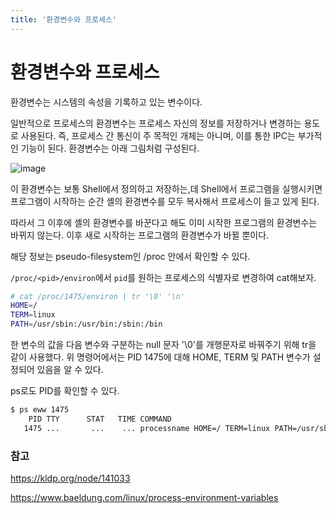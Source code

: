 ```yaml
---
title: '환경변수와 프로세스'
---
```

# 환경변수와 프로세스

환경변수는 시스템의 속성을 기록하고 있는 변수이다.

​일반적으로 프로세스의 환경변수는 프로세스 자신의 정보를 저장하거나 변경하는 용도로 사용된다. 즉, 프로세스 간 통신이 주 목적인 개체는 아니며, 이를 통한 IPC는 부가적인 기능이 된다. 환경변수는 아래 그림처럼 구성된다.

![image](https://user-images.githubusercontent.com/81006587/225578535-e56a247f-779c-4990-af6f-5f7afbacdf47.png)

이 환경변수는 보통 Shell에서 정의하고 저장하는,데 Shell에서 프로그램을 실행시키면 프로그램이 시작하는 순간 셸의 환경변수를 모두 복사해서 프로세스이 들고 있게 된다.

따라서 그 이후에 셸의 환경변수를 바꾼다고 해도 이미 시작한 프로그램의 환경변수는 바뀌지 않는다. 이후 새로 시작하는 프로그램의 환경변수가 바뀔 뿐이다.

해당 정보는 pseudo-filesystem인 /proc 안에서 확인할 수 있다.

`/proc/<pid>/environ`에서 `pid`를 원하는 프로세스의 식별자로 변경하여 cat해보자.

```bash
# cat /proc/1475/environ | tr '\0' '\n'
HOME=/
TERM=linux
PATH=/usr/sbin:/usr/bin:/sbin:/bin
```

한 변수의 값을 다음 변수와 구분하는 null 문자 '\0'를 개행문자로 바꿔주기 위해 tr을 같이 사용했다. 위 명령어에서는 PID 1475에 대해 HOME, TERM 및 PATH 변수가 설정되어 있음을 알 수 있다.

ps로도 PID를 확인할 수 있다.

```bash
$ ps eww 1475
    PID TTY      STAT   TIME COMMAND
   1475 ...       ...    ... processname HOME=/ TERM=linux PATH=/usr/sbin:/usr/bin:/sbin:/bin
```

### 참고

https://kldp.org/node/141033

https://www.baeldung.com/linux/process-environment-variables